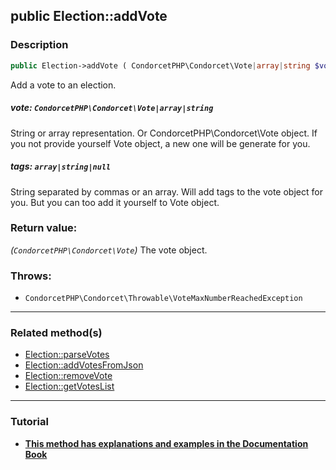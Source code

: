 ## public Election::addVote

### Description    

```php
public Election->addVote ( CondorcetPHP\Condorcet\Vote|array|string $vote [, array|string|null $tags = null] ): CondorcetPHP\Condorcet\Vote
```

Add a vote to an election.
    

##### **vote:** *```CondorcetPHP\Condorcet\Vote|array|string```*   
String or array representation. Or CondorcetPHP\Condorcet\Vote object. If you not provide yourself Vote object, a new one will be generate for you.    


##### **tags:** *```array|string|null```*   
String separated by commas or an array. Will add tags to the vote object for you. But you can too add it yourself to Vote object.    


### Return value:   

*(```CondorcetPHP\Condorcet\Vote```)* The vote object.



### Throws:   

* ```CondorcetPHP\Condorcet\Throwable\VoteMaxNumberReachedException```

---------------------------------------

### Related method(s)      

* [Election::parseVotes](../Election%20Class/public%20Election--parseVotes.md)    
* [Election::addVotesFromJson](../Election%20Class/public%20Election--addVotesFromJson.md)    
* [Election::removeVote](../Election%20Class/public%20Election--removeVote.md)    
* [Election::getVotesList](../Election%20Class/public%20Election--getVotesList.md)    

---------------------------------------

### Tutorial

* **[This method has explanations and examples in the Documentation Book](https://www.condorcet.io#/3.AsPhpLibrary/5.Votes/1.AddVotes)**    
